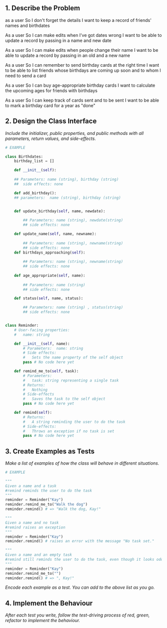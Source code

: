 ## 1. Describe the Problem

as a user
So I don't forget the details
I want to keep a record of friends' names and birthdates

As a user
So I can make edits when I've got dates wrong
I want to be able to update a record by passing in a name and new date

As a user
So I can make edits when people change their name
I want to be able to update a record by passing in an old and a new name

As a user
So I can remember to send birthday cards at the right time
I want to be able to list friends whose birthdays are coming up soon and to whom I need to send a card

As a user
So I can buy age-appropriate birthday cards
I want to calculate the upcoming ages for friends with birthdays

As a user
So I can keep track of cards sent and to be sent
I want to be able to mark a birthday card for a year as "done"

## 2. Design the Class Interface

_Include the initializer, public properties, and public methods with all parameters, return values, and side-effects._

```python
# EXAMPLE

class Birthdates:
    birthday_list = []

    def __init__(self):
        
    ## Parameters: name (string), birthday (string)
    ##  side effects: none 

    def add_birthday():
    ## parameters:  name (string), birthday (string)


    def update_birthday(self, name, newdate):
        
        ## Parameters: name (string), newdate(string)
        ## side effects: none

    def update_name(self, name, newname):
        
        ## Parameters: name (string), newname(string)
        ## side effects: none
    def birthdays_approaching(self):
        
        ## Parameters: name (string), newname(string)
        ## side effects: none
    
    def age_appropriate(self, name):
    
        ## Parameters: name (string)
        ## side effects: none

    def status(self, name, status):

        ## Parameters: name (string) , status(string)
        ## side effects: none


class Reminder:
    # User-facing properties:
    #   name: string

    def __init__(self, name):
        # Parameters:  name: string
        # Side effects:
        #   Sets the name property of the self object
        pass # No code here yet

    def remind_me_to(self, task):
        # Parameters:
        #   task: string representing a single task
        # Returns:
        #   Nothing
        # Side-effects
        #   Saves the task to the self object
        pass # No code here yet

    def remind(self):
        # Returns:
        #   A string reminding the user to do the task
        # Side-effects:
        #   Throws an exception if no task is set
        pass # No code here yet
```

## 3. Create Examples as Tests

_Make a list of examples of how the class will behave in different situations._

``` python
# EXAMPLE

"""
Given a name and a task
#remind reminds the user to do the task
"""
reminder = Reminder("Kay")
reminder.remind_me_to("Walk the dog")
reminder.remind() # => "Walk the dog, Kay!"

"""
Given a name and no task
#remind raises an exception
"""
reminder = Reminder("Kay")
reminder.remind() # raises an error with the message "No task set."

"""
Given a name and an empty task
#remind still reminds the user to do the task, even though it looks odd
"""
reminder = Reminder("Kay")
reminder.remind_me_to("")
reminder.remind() # => ", Kay!"
```

_Encode each example as a test. You can add to the above list as you go._

## 4. Implement the Behaviour

_After each test you write, follow the test-driving process of red, green, refactor to implement the behaviour._
